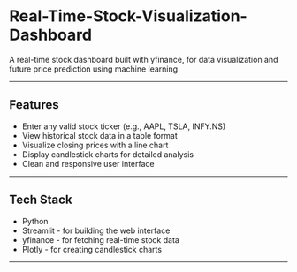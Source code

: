 # Real-Time-Stock-Visualization-Dashboard
A real-time stock dashboard built with yfinance, for data visualization and future price prediction using machine learning

---

## Features

- Enter any valid stock ticker (e.g., AAPL, TSLA, INFY.NS)
- View historical stock data in a table format
- Visualize closing prices with a line chart
- Display candlestick charts for detailed analysis
- Clean and responsive user interface

---

## Tech Stack

- Python
- Streamlit - for building the web interface
- yfinance - for fetching real-time stock data
- Plotly - for creating candlestick charts

---



